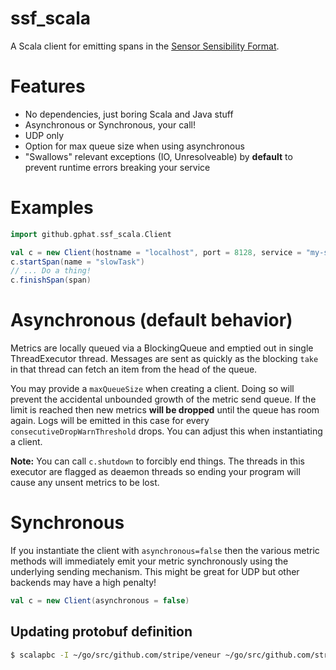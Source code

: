 # ssf_scala

A Scala client for emitting spans in the [Sensor Sensibility Format](https://github.com/stripe/veneur/tree/master/ssf).

# Features

* No dependencies, just boring Scala and Java stuff
* Asynchronous or Synchronous, your call!
* UDP only
* Option for max queue size when using asynchronous
* "Swallows" relevant exceptions (IO, Unresolveable) by **default** to prevent runtime errors breaking your service

# Examples

```scala
import github.gphat.ssf_scala.Client

val c = new Client(hostname = "localhost", port = 8128, service = "my-service")
c.startSpan(name = "slowTask")
// ... Do a thing!
c.finishSpan(span)
```

# Asynchronous (default behavior)

Metrics are locally queued via a BlockingQueue and emptied out in single
ThreadExecutor thread. Messages are sent as quickly as the blocking `take` in
that thread can fetch an item from the head of the queue.

You may provide a `maxQueueSize` when creating a client. Doing so will prevent
the accidental unbounded growth of the metric send queue. If the limit is reached
then new metrics **will be dropped** until the queue has room again. Logs will
be emitted in this case for every `consecutiveDropWarnThreshold` drops. You can
adjust this when instantiating a client.

**Note:** You can call `c.shutdown` to forcibly end things. The threads in this
executor are flagged as deaemon threads so ending your program will cause any
unsent metrics to be lost.

# Synchronous

If you instantiate the client with `asynchronous=false` then the various metric
methods will immediately emit your metric synchronously using the underlying
sending mechanism. This might be great for UDP but other backends may have
a high penalty!

```scala
val c = new Client(asynchronous = false)
```

## Updating protobuf definition

```sh
$ scalapbc -I ~/go/src/github.com/stripe/veneur ~/go/src/github.com/stripe/veneur/ssf/sample.proto --scala_out=.
```
